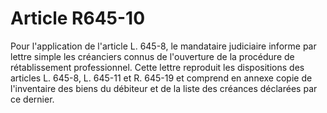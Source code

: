 # Article R645-10

<div align="left">Pour l'application de l'article L. 645-8, le mandataire judiciaire informe par lettre simple les créanciers connus de l'ouverture de la procédure de rétablissement professionnel. Cette lettre reproduit les dispositions des articles L. 645-8, L. 645-11 et R. 645-19 et comprend en annexe copie de l'inventaire des biens du débiteur et de la liste des créances déclarées par ce dernier.<br/>
<br/>
<br/>
</div>
